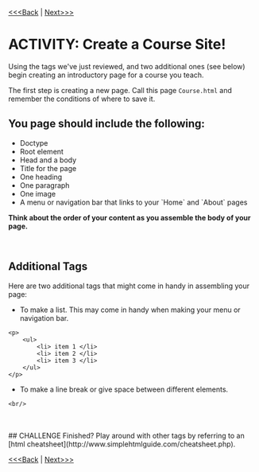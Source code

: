 [<<<Back](conventions.md) | [Next>>>](css_basic.md)

#  ACTIVITY: Create a Course Site!

Using the tags we've just reviewed, and two additional ones (see below) begin creating an introductory page for a course you teach. 

The first step is creating a new page. Call this page `Course.html` and remember the conditions of where to save it.

## You page should include the following:
<p>
    <ul>
        <li> Doctype </li>
        <li> Root element </li>
        <li> Head and a body </li>
        <li> Title for the page </li>
        <li> One heading </li>
        <li> One paragraph </li>
        <li> One image </li>
        <li> A menu or navigation bar that links to your `Home` and `About` pages </li>
    </ul>
    <strong>Think about the order of your content as you assemble the body of your page.</strong> 
</p>
<br/>

## Additional Tags
Here are two additional tags that might come in handy in assembling your page:
<p>
    <ul>
        <li> To make a list. This may come in handy when making your menu or navigation bar. </li>
    </ul>
</p>

```
<p>
    <ul>
        <li> item 1 </li>
        <li> item 2 </li>
        <li> item 3 </li>
    </ul>
</p>
```

<p>
    <ul>
        <li> To make a line break or give space between different elements. </li>
    </ul>
</p>

```
<br/>
```

<br/>  
<br/>
## CHALLENGE
Finished? Play around with other tags by referring to an [html cheatsheet](http://www.simplehtmlguide.com/cheatsheet.php). 

[<<<Back](conventions.md) | [Next>>>](css_basic.md) 
